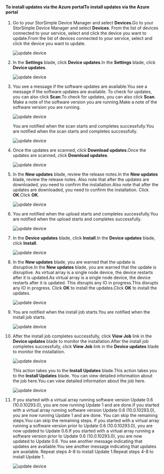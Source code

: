 <!--author=alkohli last changed: 11/02/17 -->

#### <a name="to-install-updates-via-the-azure-portal"></a><span data-ttu-id="d1397-101">To install updates via the Azure portal</span><span class="sxs-lookup"><span data-stu-id="d1397-101">To install updates via the Azure portal</span></span>

1. <span data-ttu-id="d1397-102">Go to your StorSimple Device Manager and select **Devices**.</span><span class="sxs-lookup"><span data-stu-id="d1397-102">Go to your StorSimple Device Manager and select **Devices**.</span></span> <span data-ttu-id="d1397-103">From the list of devices connected to your service, select and click the device you want to update.</span><span class="sxs-lookup"><span data-stu-id="d1397-103">From the list of devices connected to your service, select and click the device you want to update.</span></span>

    ![update device](../includes/media/storsimple-virtual-array-install-update-via-portal-04/azupdate1m.png) 

2. <span data-ttu-id="d1397-105">In the **Settings** blade, click **Device updates**.</span><span class="sxs-lookup"><span data-stu-id="d1397-105">In the **Settings** blade, click **Device updates**.</span></span>

    ![update device](../includes/media/storsimple-virtual-array-install-update-via-portal-04/azupdate2m.png)  

3. <span data-ttu-id="d1397-107">You see a message if the software updates are available.</span><span class="sxs-lookup"><span data-stu-id="d1397-107">You see a message if the software updates are available.</span></span> <span data-ttu-id="d1397-108">To check for updates, you can also click **Scan**.</span><span class="sxs-lookup"><span data-stu-id="d1397-108">To check for updates, you can also click **Scan**.</span></span> <span data-ttu-id="d1397-109">Make a note of the software version you are running.</span><span class="sxs-lookup"><span data-stu-id="d1397-109">Make a note of the software version you are running.</span></span> 

    ![update device](../includes/media/storsimple-virtual-array-install-update-via-portal-1/azupdate3m1.png)

    <span data-ttu-id="d1397-111">You are notified when the scan starts and completes successfully.</span><span class="sxs-lookup"><span data-stu-id="d1397-111">You are notified when the scan starts and completes successfully.</span></span>

    ![update device](../includes/media/storsimple-virtual-array-install-update-via-portal-1/azupdate5m.png)

4. <span data-ttu-id="d1397-113">Once the updates are scanned, click **Download updates**.</span><span class="sxs-lookup"><span data-stu-id="d1397-113">Once the updates are scanned, click **Download updates**.</span></span>

    ![update device](../includes/media/storsimple-virtual-array-install-update-via-portal-1/azupdate6m.png)

5. <span data-ttu-id="d1397-115">In the **New updates** blade, review the release notes.</span><span class="sxs-lookup"><span data-stu-id="d1397-115">In the **New updates** blade, review the release notes.</span></span> <span data-ttu-id="d1397-116">Also note that after the updates are downloaded, you need to confirm the installation.</span><span class="sxs-lookup"><span data-stu-id="d1397-116">Also note that after the updates are downloaded, you need to confirm the installation.</span></span> <span data-ttu-id="d1397-117">Click **OK**.</span><span class="sxs-lookup"><span data-stu-id="d1397-117">Click **OK**.</span></span>

    ![update device](../includes/media/storsimple-virtual-array-install-update-via-portal-1/azupdate7m.png)

6. <span data-ttu-id="d1397-119">You are notified when the upload starts and completes successfully.</span><span class="sxs-lookup"><span data-stu-id="d1397-119">You are notified when the upload starts and completes successfully.</span></span>

     ![update device](../includes/media/storsimple-virtual-array-install-update-via-portal-1/azupdate8m.png)

5. <span data-ttu-id="d1397-121">In the **Device updates** blade, click **Install**.</span><span class="sxs-lookup"><span data-stu-id="d1397-121">In the **Device updates** blade, click **Install**.</span></span>

     ![update device](../includes/media/storsimple-virtual-array-install-update-via-portal-1/azupdate11m1.png)

6. <span data-ttu-id="d1397-123">In the **New updates** blade, you are warned that the update is disruptive.</span><span class="sxs-lookup"><span data-stu-id="d1397-123">In the **New updates** blade, you are warned that the update is disruptive.</span></span> <span data-ttu-id="d1397-124">As virtual array is a single node device, the device restarts after it is updated.</span><span class="sxs-lookup"><span data-stu-id="d1397-124">As virtual array is a single node device, the device restarts after it is updated.</span></span> <span data-ttu-id="d1397-125">This disrupts any IO in progress.</span><span class="sxs-lookup"><span data-stu-id="d1397-125">This disrupts any IO in progress.</span></span> <span data-ttu-id="d1397-126">Click **OK** to install the updates.</span><span class="sxs-lookup"><span data-stu-id="d1397-126">Click **OK** to install the updates.</span></span>

    ![update device](../includes/media/storsimple-virtual-array-install-update-via-portal-1/azupdate12m.png)

7. <span data-ttu-id="d1397-128">You are notified when the install job starts.</span><span class="sxs-lookup"><span data-stu-id="d1397-128">You are notified when the install job starts.</span></span>

    ![update device](../includes/media/storsimple-virtual-array-install-update-via-portal-1/azupdate13m.png)

8.  <span data-ttu-id="d1397-130">After the install job completes successfully, click **View Job** link in the **Device updates** blade to monitor the installation.</span><span class="sxs-lookup"><span data-stu-id="d1397-130">After the install job completes successfully, click **View Job** link in the **Device updates** blade to monitor the installation.</span></span> 

    ![update device](../includes/media/storsimple-virtual-array-install-update-via-portal-1/azupdate15m1.png)

    <span data-ttu-id="d1397-132">This action takes you to the **Install Updates** blade.</span><span class="sxs-lookup"><span data-stu-id="d1397-132">This action takes you to the **Install Updates** blade.</span></span> <span data-ttu-id="d1397-133">You can view detailed information about the job here.</span><span class="sxs-lookup"><span data-stu-id="d1397-133">You can view detailed information about the job here.</span></span>

    ![update device](../includes/media/storsimple-virtual-array-install-update-via-portal-1/azupdate16m1.png)

9. <span data-ttu-id="d1397-135">If you started with a virtual array running software version Update 0.6 (10.0.10293.0), you are now running Update 1 and are done.</span><span class="sxs-lookup"><span data-stu-id="d1397-135">If you started with a virtual array running software version Update 0.6 (10.0.10293.0), you are now running Update 1 and are done.</span></span> <span data-ttu-id="d1397-136">You can skip the remaining steps.</span><span class="sxs-lookup"><span data-stu-id="d1397-136">You can skip the remaining steps.</span></span> <span data-ttu-id="d1397-137">If you started with a virtual array running a software version prior to Update 0.6 (10.0.10293.0), you are now updated to Update 0.6.</span><span class="sxs-lookup"><span data-stu-id="d1397-137">If you started with a virtual array running a software version prior to Update 0.6 (10.0.10293.0), you are now updated to Update 0.6.</span></span> <span data-ttu-id="d1397-138">You see another message indicating that updates are available.</span><span class="sxs-lookup"><span data-stu-id="d1397-138">You see another message indicating that updates are available.</span></span> <span data-ttu-id="d1397-139">Repeat steps 4-8 to install Update 1.</span><span class="sxs-lookup"><span data-stu-id="d1397-139">Repeat steps 4-8 to install Update 1.</span></span>

    ![update device](../includes/media/storsimple-virtual-array-install-update-via-portal-1/azupdate17.png)

